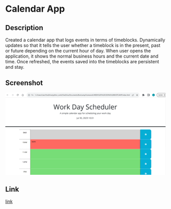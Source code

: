 # Calendar App

## Description

Created a calendar app that logs events in terms of timeblocks. Dynamically updates so that it tells 
the user whether a timeblock is in the present, past or future depending on the current hour of day.
When user opens the application, it shows the normal business hours and the current date and time. 
Once refreshed, the events saved into the timeblocks are persistent and stay.

## Screenshot
![screenshot](./Assets/new_screenshot.PNG)

## Link
[link]()